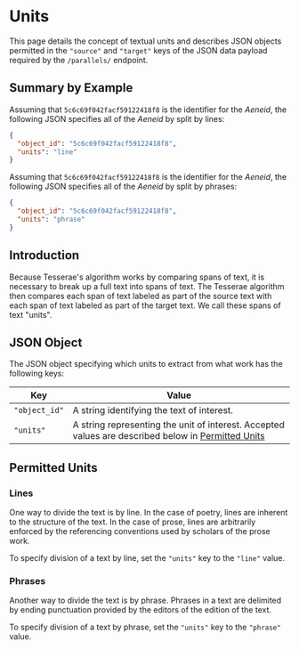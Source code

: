 # Units

This page details the concept of textual units and describes JSON objects permitted in the `"source"` and `"target"` keys of the JSON data payload required by the `/parallels/` endpoint.

## Summary by Example

Assuming that `5c6c69f042facf59122418f8` is the identifier for the _Aeneid_, the following JSON specifies all of the _Aeneid_ by split by lines:
```json
{
  "object_id": "5c6c69f042facf59122418f8",
  "units": "line"
}
```

Assuming that `5c6c69f042facf59122418f8` is the identifier for the _Aeneid_, the following JSON specifies all of the _Aeneid_ by split by phrases:
```json
{
  "object_id": "5c6c69f042facf59122418f8",
  "units": "phrase"
}
```

## Introduction

Because Tesserae's algorithm works by comparing spans of text, it is necessary to break up a full text into spans of text.  The Tesserae algorithm then compares each span of text labeled as part of the source text with each span of text labeled as part of the target text.  We call these spans of text "units".

## JSON Object

The JSON object specifying which units to extract from what work has the following keys:

|Key|Value|
|---|---|
|`"object_id"`|A string identifying the text of interest.|
|`"units"`|A string representing the unit of interest.  Accepted values are described below in [Permitted Units](#permitted_units)|

## Permitted Units

### Lines

One way to divide the text is by line.  In the case of poetry, lines are inherent to the structure of the text.  In the case of prose, lines are arbitrarily enforced by the referencing conventions used by scholars of the prose work.

To specify division of a text by line, set the `"units"` key to the `"line"` value.

### Phrases

Another way to divide the text is by phrase.  Phrases in a text are delimited by ending punctuation provided by the editors of the edition of the text.

To specify division of a text by phrase, set the `"units"` key to the `"phrase"` value.

